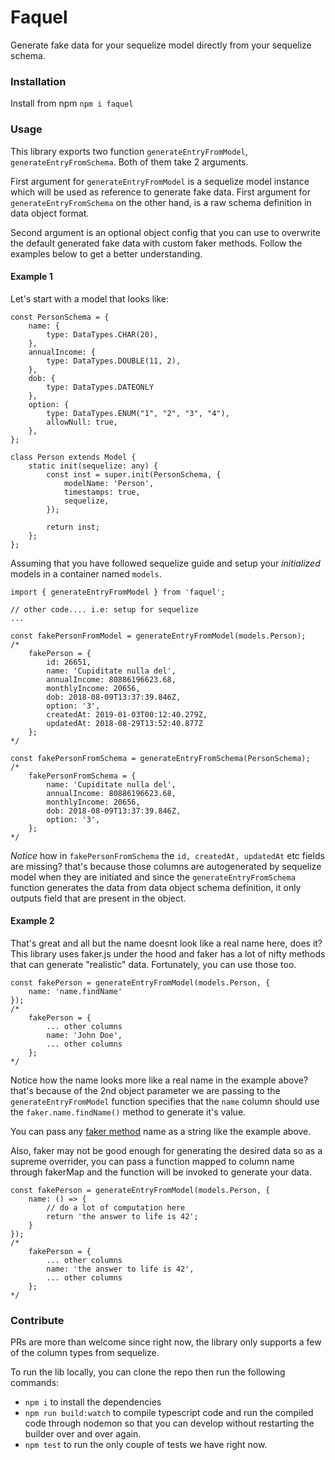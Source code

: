 # Faquel
Generate fake data for your sequelize model directly from your sequelize schema.

### Installation
Install from npm `npm i faquel`

### Usage
This library exports two function `generateEntryFromModel`, `generateEntryFromSchema`. Both of them take 2 arguments. 

First argument for `generateEntryFromModel` is a sequelize model instance which will be used as reference to generate fake data. 
First argument for `generateEntryFromSchema` on the other hand, is a raw schema definition in data object format.

Second argument is an optional object config that you can use to overwrite the default generated fake data with custom faker methods. Follow the examples below to get a better understanding.

#### Example 1
Let's start with a model that looks like:

```
const PersonSchema = {
    name: {
        type: DataTypes.CHAR(20),
    },
    annualIncome: {
        type: DataTypes.DOUBLE(11, 2),
    },
    dob: {
        type: DataTypes.DATEONLY
    },
    option: {
        type: DataTypes.ENUM("1", "2", "3", "4"),
        allowNull: true,
    },
};

class Person extends Model {
    static init(sequelize: any) {
        const inst = super.init(PersonSchema, {
            modelName: 'Person',
            timestamps: true,
            sequelize,
        });

        return inst;
    };
};
```

Assuming that you have followed sequelize guide and setup your *initialized* models in a container named `models`.

```
import { generateEntryFromModel } from 'faquel';

// other code.... i.e: setup for sequelize 
...

const fakePersonFromModel = generateEntryFromModel(models.Person);
/*
    fakePerson = { 
        id: 26651,
        name: 'Cupiditate nulla del',
        annualIncome: 80886196623.68,
        monthlyIncome: 20656,
        dob: 2018-08-09T13:37:39.846Z,
        option: '3',
        createdAt: 2019-01-03T00:12:40.279Z,
        updatedAt: 2018-08-29T13:52:40.877Z 
    };
*/

const fakePersonFromSchema = generateEntryFromSchema(PersonSchema);
/*
    fakePersonFromSchema = { 
        name: 'Cupiditate nulla del',
        annualIncome: 80886196623.68,
        monthlyIncome: 20656,
        dob: 2018-08-09T13:37:39.846Z,
        option: '3',
    };
*/
```

*Notice* how in `fakePersonFromSchema` the `id, createdAt, updatedAt` etc fields are missing? that's because those columns are autogenerated by sequelize model when they are initiated and since the `generateEntryFromSchema` function generates the data from data object schema definition, it only outputs field that are present in the object.

#### Example 2
That's great and all but the name doesnt look like a real name here, does it? This library uses faker.js under the hood and faker has a lot of nifty methods that can generate "realistic" data. Fortunately, you can use those too. 

```
const fakePerson = generateEntryFromModel(models.Person, {
    name: 'name.findName'
});
/*
    fakePerson = { 
        ... other columns
        name: 'John Doe',
        ... other columns
    };
*/
```

Notice how the name looks more like a real name in the example above? that's because of the 2nd object parameter we are passing to the `generateEntryFromModel` function specifies that the `name` column should use the `faker.name.findName()` method to generate it's value.

You can pass any [faker method](https://rawgit.com/Marak/faker.js/master/examples/browser/index.html) name as a string like the example above.

Also, faker may not be good enough for generating the desired data so as a supreme overrider, you can pass a function mapped to column name through fakerMap and the function will be invoked to generate your data. 

```
const fakePerson = generateEntryFromModel(models.Person, {
    name: () => {
        // do a lot of computation here
        return 'the answer to life is 42';
    }
});
/*
    fakePerson = { 
        ... other columns
        name: 'the answer to life is 42',
        ... other columns
    };
*/
```

### Contribute
PRs are more than welcome since right now, the library only supports a few of the column types from sequelize. 

To run the lib locally, you can clone the repo then run the following commands:

- `npm i` to install the dependencies
- `npm run build:watch` to compile typescript code and run the compiled code through nodemon so that you can develop without restarting the builder over and over again.
- `npm test` to run the only couple of tests we have right now. 